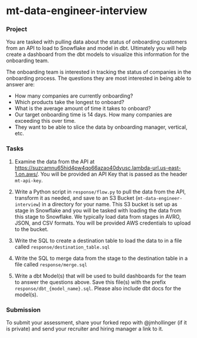 # mt-data-engineer-interview

### Project
You are tasked with pulling data about the status of onboarding customers from an API to load to Snowflake and model in dbt. Ultimately you will help create a dashboard from the dbt models to visualize this information for the onboarding team.

The onboarding team is interested in tracking the status of companies in the onboarding process. The questions they are most interested in being able to answer are:

 - How many companies are currently onboarding?
 - Which products take the longest to onboard?
 - What is the average amount of time it takes to onboard?
 - Our target onboarding time is 14 days. How many companies are exceeding this over time.
 - They want to be able to slice the data by onboarding manager, vertical, etc.

### Tasks
1. Examine the data from the API at https://suzcamnu65hid4pw4qo66azao40dyusc.lambda-url.us-east-1.on.aws/. You will be provided an API Key that is passed as the header `mt-api-key`.

2. Write a Python script in `response/flow.py` to pull the data from the API, transform it as needed, and save to an S3 Bucket (`mt-data-engineer-interview`) in a directory for your name. This S3 bucket is set up as stage in Snowflake and you will be tasked with loading the data from this stage to Snowflake. We typically load data from stages in AVRO, JSON, and CSV formats. You will be provided AWS credentials to upload to the bucket.

3. Write the SQL to create a destination table to load the data to in a file called `response/destination_table.sql`

4. Write the SQL to merge data from the stage to the destination table in a file called `response/merge.sql` 

5. Write a dbt Model(s) that will be used to build dashboards for the team to answer the questions above. Save this file(s) with the prefix `response/dbt_{model_name}.sql`. Please also include dbt docs for the model(s).

### Submission
To submit your assessment, share your forked repo with @jmhollinger (if it is private) and send your recruiter and hiring manager a link to it.
